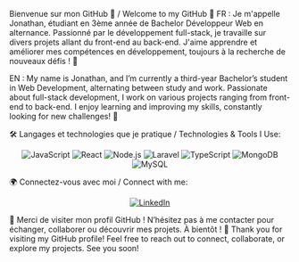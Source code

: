 Bienvenue sur mon GitHub 👋 / Welcome to my GitHub 👋
FR :
Je m'appelle Jonathan, étudiant en 3ème année de Bachelor Développeur Web en alternance. Passionné par le développement full-stack, je travaille sur divers projets allant du front-end au back-end. J'aime apprendre et améliorer mes compétences en développement, toujours à la recherche de nouveaux défis ! 🚀

EN :
My name is Jonathan, and I’m currently a third-year Bachelor’s student in Web Development, alternating between study and work. Passionate about full-stack development, I work on various projects ranging from front-end to back-end. I enjoy learning and improving my skills, constantly looking for new challenges! 🚀

🛠️ Langages et technologies que je pratique / Technologies & Tools I Use:
<p align="center"> <img src="https://img.shields.io/badge/JavaScript-F7DF1E?style=for-the-badge&logo=javascript&logoColor=black" alt="JavaScript"> <img src="https://img.shields.io/badge/React-61DAFB?style=for-the-badge&logo=react&logoColor=black" alt="React"> <img src="https://img.shields.io/badge/Node.js-339933?style=for-the-badge&logo=nodedotjs&logoColor=white" alt="Node.js"> <img src="https://img.shields.io/badge/Laravel-FF2D20?style=for-the-badge&logo=laravel&logoColor=white" alt="Laravel"> <img src="https://img.shields.io/badge/TypeScript-007ACC?style=for-the-badge&logo=typescript&logoColor=white" alt="TypeScript"> <img src="https://img.shields.io/badge/MongoDB-47A248?style=for-the-badge&logo=mongodb&logoColor=white" alt="MongoDB"> <img src="https://img.shields.io/badge/MySQL-4479A1?style=for-the-badge&logo=mysql&logoColor=white" alt="MySQL"> </p>
🌍 Connectez-vous avec moi / Connect with me:
<p align="center"> <a href="https://www.linkedin.com/in/jonathan-domergue-developpeurweb" target="_blank"> <img src="https://img.shields.io/badge/LinkedIn-0A66C2?style=for-the-badge&logo=linkedin&logoColor=white" alt="LinkedIn"> </a> </p>
🌟 Merci de visiter mon profil GitHub ! N’hésitez pas à me contacter pour échanger, collaborer ou découvrir mes projets. À bientôt !
🌟 Thank you for visiting my GitHub profile! Feel free to reach out to connect, collaborate, or explore my projects. See you soon!

<!--
**JDomergue91/JDomergue91** is a ✨ _special_ ✨ repository because its `README.md` (this file) appears on your GitHub profile.

Here are some ideas to get you started:

- 🔭 I’m currently working on ...
- 🌱 I’m currently learning ...
- 👯 I’m looking to collaborate on ...
- 🤔 I’m looking for help with ...
- 💬 Ask me about ...
- 📫 How to reach me: ...
- 😄 Pronouns: ...
- ⚡ Fun fact: ...
-->
